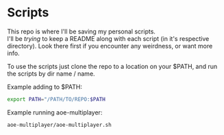 # Scripts  
  
This repo is where I'll be saving my personal scripts.  
I'll be *trying* to keep a README along with each script (in it's respective directory). Look there first if you encounter any weirdness, or want more info.  
  
To use the scripts just clone the repo to a location on your $PATH, and run the scripts by dir name / name.  
  
Example adding to $PATH:  
```bash
export PATH="/PATH/TO/REPO:$PATH
```  
  
Example running aoe-multiplayer:  
```bash
aoe-multiplayer/aoe-multiplayer.sh
```


